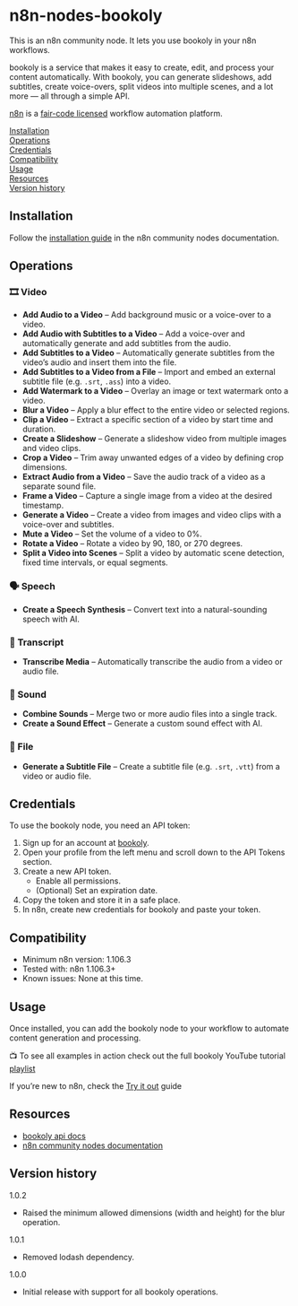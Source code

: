 # n8n-nodes-bookoly

This is an n8n community node. It lets you use bookoly in your n8n workflows.

bookoly is a service that makes it easy to create, edit, and process your content automatically.
With bookoly, you can generate slideshows, add subtitles, create voice-overs, split videos into multiple scenes, and 
a lot more — all through a simple API.

[n8n](https://n8n.io/) is a [fair-code licensed](https://docs.n8n.io/reference/license/) workflow automation platform.

[Installation](#installation)  
[Operations](#operations)  
[Credentials](#credentials)  
[Compatibility](#compatibility)  
[Usage](#usage)  
[Resources](#resources)  
[Version history](#version-history)

## Installation

Follow the [installation guide](https://docs.n8n.io/integrations/community-nodes/installation/) in the n8n community nodes documentation.

## Operations

### 🎞️ Video

* **Add Audio to a Video** – Add background music or a voice-over to a video.
* **Add Audio with Subtitles to a Video** – Add a voice-over and automatically generate and add subtitles from the audio.
* **Add Subtitles to a Video** – Automatically generate subtitles from the video’s audio and insert them into the file.
* **Add Subtitles to a Video from a File** – Import and embed an external subtitle file (e.g. `.srt`, `.ass`) into a video.
* **Add Watermark to a Video** – Overlay an image or text watermark onto a video.
* **Blur a Video** – Apply a blur effect to the entire video or selected regions.
* **Clip a Video** – Extract a specific section of a video by start time and duration.
* **Create a Slideshow** – Generate a slideshow video from multiple images and video clips.
* **Crop a Video** – Trim away unwanted edges of a video by defining crop dimensions.
* **Extract Audio from a Video** – Save the audio track of a video as a separate sound file.
* **Frame a Video** – Capture a single image from a video at the desired timestamp.
* **Generate a Video** – Create a video from images and video clips with a voice-over and subtitles.
* **Mute a Video** – Set the volume of a video to 0%.
* **Rotate a Video** – Rotate a video by 90, 180, or 270 degrees.
* **Split a Video into Scenes** – Split a video by automatic scene detection, fixed time intervals, or equal segments.

### 🗣️ Speech

* **Create a Speech Synthesis** – Convert text into a natural-sounding speech with AI.

### 📜 Transcript

* **Transcribe Media** – Automatically transcribe the audio from a video or audio file.

### 🎼 Sound

* **Combine Sounds** – Merge two or more audio files into a single track.
* **Create a Sound Effect** – Generate a custom sound effect with AI.

### 📂 File

* **Generate a Subtitle File** – Create a subtitle file (e.g. `.srt`, `.vtt`) from a video or audio file.

## Credentials

To use the bookoly node, you need an API token:

1. Sign up for an account at [bookoly](https://bookoly.com).
2. Open your profile from the left menu and scroll down to the API Tokens section.
3. Create a new API token. 
   * Enable all permissions.
   * (Optional) Set an expiration date.
4. Copy the token and store it in a safe place.
5. In n8n, create new credentials for bookoly and paste your token.

## Compatibility

* Minimum n8n version: 1.106.3
* Tested with: n8n 1.106.3+
* Known issues: None at this time.

## Usage

Once installed, you can add the bookoly node to your workflow to automate content generation and processing.

📺 To see all examples in action check out the full bookoly YouTube tutorial [playlist](https://www.youtube.com/playlist?list=PLaZXufV_18nEe7EG_HNwwbd7f6lCbNL_g)

If you’re new to n8n, check the [Try it out](https://docs.n8n.io/try-it-out/) guide

## Resources

* [bookoly api docs](https://bookoly.com/app/docs/v1/api#/)
* [n8n community nodes documentation](https://docs.n8n.io/integrations/#community-nodes)

## Version history

1.0.2
* Raised the minimum allowed dimensions (width and height) for the blur operation.

1.0.1
* Removed lodash dependency.

1.0.0
* Initial release with support for all bookoly operations.


